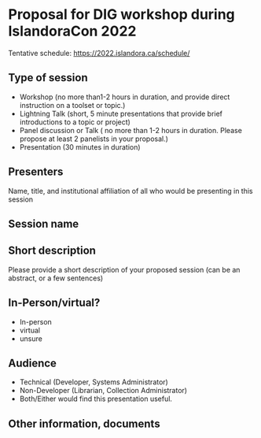 # Proposal for DIG workshop during IslandoraCon 2022
Tentative schedule: https://2022.islandora.ca/schedule/

## Type of session
* Workshop (no more than1-2 hours in duration, and provide direct instruction on a toolset or topic.)
* Lightning Talk (short, 5 minute presentations that provide brief introductions to a topic or project)
* Panel discussion or Talk ( no more than 1-2 hours in duration. Please propose at least 2 panelists in your proposal.)
* Presentation (30 minutes in duration)

## Presenters
Name, title, and institutional affiliation of all who would be presenting in this session

## Session name

## Short description
Please provide a short description of your proposed session (can be an abstract, or a few sentences)

## In-Person/virtual?
* In-person
* virtual
* unsure

## Audience
* Technical (Developer, Systems Administrator)
* Non-Developer (Librarian, Collection Administrator)
* Both/Either would find this presentation useful.

## Other information, documents
